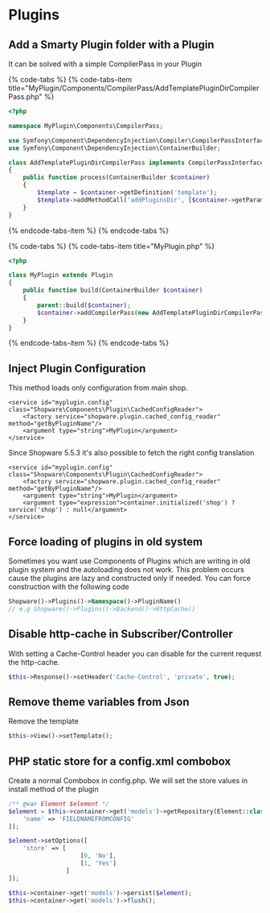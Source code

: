 # Plugins

## Add a Smarty Plugin folder with a Plugin

It can be solved with a simple CompilerPass in your Plugin

{% code-tabs %}
{% code-tabs-item title="MyPlugin/Components/CompilerPass/AddTemplatePluginDirCompilerPass.php" %}
```php
<?php

namespace MyPlugin\Components\CompilerPass;

use Symfony\Component\DependencyInjection\Compiler\CompilerPassInterface;
use Symfony\Component\DependencyInjection\ContainerBuilder;

class AddTemplatePluginDirCompilerPass implements CompilerPassInterface
{
    public function process(ContainerBuilder $container)
    {
        $template = $container->getDefinition('template');
        $template->addMethodCall('addPluginsDir', [$container->getParameter('my_plugin.my_parameter_to_folder')]);
    }
}
```
{% endcode-tabs-item %}
{% endcode-tabs %}

{% code-tabs %}
{% code-tabs-item title="MyPlugin.php" %}
```php
<?php

class MyPlugin extends Plugin
{
    public function build(ContainerBuilder $container)
    {
        parent::build($container);
        $container->addCompilerPass(new AddTemplatePluginDirCompilerPass());
    }
}
```
{% endcode-tabs-item %}
{% endcode-tabs %}

## Inject Plugin Configuration

This method loads only configuration from main shop.

```markup
<service id="myplugin.config" class="Shopware\Components\Plugin\CachedConfigReader">
    <factory service="shopware.plugin.cached_config_reader" method="getByPluginName"/>
    <argument type="string">MyPlugin</argument>
</service>
```

Since Shopware 5.5.3 it's also possible to fetch the right config translation

```markup
<service id="myplugin.config" class="Shopware\Components\Plugin\CachedConfigReader">
    <factory service="shopware.plugin.cached_config_reader" method="getByPluginName"/>
    <argument type="string">MyPlugin</argument>
    <argument type="expression">container.initialized('shop') ? service('shop') : null</argument>
</service>
```

## Force loading of plugins in old system

Sometimes you want use Components of Plugins which are writing in old plugin system and the autoloading does not work. This problem occurs cause the plugins are lazy and constructed only if needed. You can force construction with the following code

```php
Shopware()->Plugins()->Namespace()->PluginName()
// e.g Shopware()->Plugins()->Backend()->HttpCache()
```

## Disable http-cache in Subscriber/Controller

With setting a Cache-Control header you can disable for the current request the http-cache.

```php
$this->Response()->setHeader('Cache-Control', 'private', true);
```

## Remove theme variables from Json

Remove the template

```php
$this->View()->setTemplate();
```

## PHP static store for a config.xml combobox

Create a normal Combobox in config.php. We will set the store values in install method of the plugin

```php
/** @var Element $element */
$element = $this->container->get('models')->getRepository(Element::class)->findOneBy([
    'name' => 'FIELDNAMEFROMCONFIG'
]);

$element->setOptions([
    'store' => [
                    [0, 'No'],
                    [1, 'Yes']
                ]
]);

$this->container->get('models')->persist($element);
$this->container->get('models')->flush();
```


